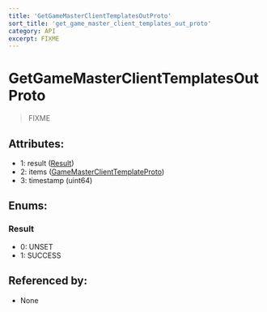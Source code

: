 ```yaml
---
title: 'GetGameMasterClientTemplatesOutProto'
sort_title: 'get_game_master_client_templates_out_proto'
category: API
excerpt: FIXME
---
```


# GetGameMasterClientTemplatesOutProto

> FIXME

## Attributes:

- 1: result ([Result](#result))
- 2: items ([GameMasterClientTemplateProto](../GameMasterClientTemplateProto/)) 
- 3: timestamp (uint64)

## Enums:

### Result
- 0: UNSET
- 1: SUCCESS

## Referenced by:

- None
